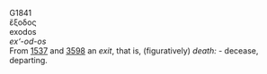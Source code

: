 <body>
  <p>G1841<br>  ἔξοδος  <br> exodos  <br><i>ex‘-od-os </i><br>From <a href="g1537.htm">1537</a> and <a href="g3598.htm">3598</a>  an <i>exit</i>, that is, (figuratively) <i>death:</i> - decease, departing.<br></p>
 </body>